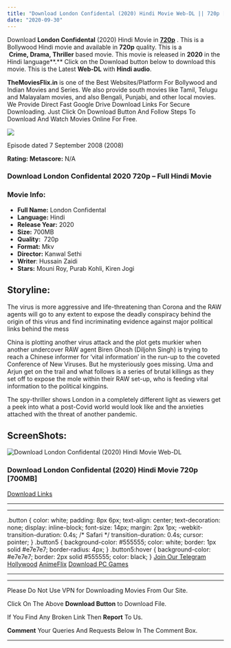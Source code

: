 ```yaml
---
title: "Download London Confidental (2020) Hindi Movie Web-DL || 720p [700MB]"
date: "2020-09-30"
---
```


Download **London Confidental** (2020) Hindi Movie in [**720p**](https://1moviesflix.com/720p-movies/) . This is a Bollywood Hindi movie and available in **720p** quality. This is a  **Crime, Drama, Thriller** based movie. This movie is released in **2020** in the Hindi language**.** Click on the Download button below to download this movie. This is the Latest **Web-DL** with **Hindi audio**.

**TheMoviesFlix.in** is one of the Best Websites/Platform For Bollywood and Indian Movies and Series. We also provide south movies like Tamil, Telugu and Malayalam movies, and also Bengali, Punjabi, and other local movies. We Provide Direct Fast Google Drive Download Links For Secure Downloading. Just Click On Download Button And Follow Steps To Download And Watch Movies Online For Free.

[![](https://1moviesflix.com/wp-content/plugins/imdb-for-wordpress/assets/img/placeholder.png)](https://www.imdb.com/title/tt1292973/ "Episode dated 7 September 2008")

Episode dated 7 September 2008 (2008)

**Rating:** **Metascore:** N/A

### Download London Confidental 2020 720p – Full Hindi Movie

### Movie Info:

- **Full Name:** London Confidental
- **Language:** Hindi
- **Release Year:** 2020
- **Size:** 700MB
- **Quality:**  720p
- **Format:** Mkv
- **Director:** Kanwal Sethi
- **Writer**: Hussain Zaidi
- **Stars:** Mouni Roy, Purab Kohli, Kiren Jogi

## Storyline:

The virus is more aggressive and life-threatening than Corona and the RAW agents will go to any extent to expose the deadly conspiracy behind the origin of this virus and find incriminating evidence against major political links behind the mess

China is plotting another virus attack and the plot gets murkier when another undercover RAW agent Biren Ghosh (Diljohn Singh) is trying to reach a Chinese informer for ‘vital information’ in the run-up to the coveted Conference of New Viruses. But he mysteriously goes missing. Uma and Arjun get on the trail and what follows is a series of brutal killings as they set off to expose the mole within their RAW set-up, who is feeding vital information to the political kingpins.

The spy-thriller shows London in a completely different light as viewers get a peek into what a post-Covid world would look like and the anxieties attached with the threat of another pandemic.

## ScreenShots:

![Download London Confidental (2020) Hindi Movie Web-DL](https://i.imgur.com/4vSk4AN.jpg)

### Download London Confidental (2020) Hindi Movie 720p \[700MB\]

[Download Links](https://1moviesflix.com?a270777880=OUd6ZmpacHZ6K1FNWkZqUTNpV0ovOTBta1JnUENyd0xBQW5zMUpuUDUyN01tTE81LzVPeEk2cVoyVHNuQW5IMWNPQ0YwWkRSRGVSc2VDUlJFSENWYm5od1RFaGNkM3M1anZXNThQL1FpSGM9)

* * *

* * *

.button { color: white; padding: 8px 6px; text-align: center; text-decoration: none; display: inline-block; font-size: 14px; margin: 2px 1px; -webkit-transition-duration: 0.4s; /\* Safari \*/ transition-duration: 0.4s; cursor: pointer; } .button5 { background-color: #555555; color: white; border: 1px solid #e7e7e7; border-radius: 4px; } .button5:hover { background-color: #e7e7e7; border: 2px solid #555555; color: black; } [Join Our Telegram](http://gdrivepro.xyz/join.php) [Hollywood](https://moviesverse.com/) [AnimeFlix](https://animeflix.in/) [Download PC Games](https://gamesflix.net/)  

* * *

* * *

  

Please Do Not Use VPN for Downloading Movies From Our Site.

Click On The Above **Download Button** to Download File.

If You Find Any Broken Link Then **Report** To Us.

**Comment** Your Queries And Requests Below In The Comment Box.

* * *
